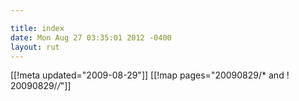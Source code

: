 ```yaml
---

title: index
date: Mon Aug 27 03:35:01 2012 -0400
layout: rut
---
```


[[!meta updated="2009-08-29"]]
[[!map pages="20090829/* and ! 20090829/*/*"]]
